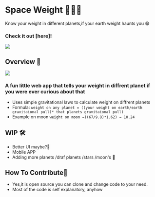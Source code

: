 # Space Weight 👨🏻‍🚀
 Know your weight in different planets,if your earth weight haunts you 😁

### Check it out [here]!
<img src="https://forthebadge.com/images/badges/made-with-javascript.svg"> 

## Overview 👀
<img src="gitres/img.png">

### A fun little web app that tells your weight in diffrent planet if you were ever curious about that

- Uses simple gravitational laws to calculate weight on diffrent planets
- Formula: `weight on any planet = ((your weight on earth/earth gravitaional pull)* that planets gravitaional pull)`
- Example on moon `weight on moon =((67/9.8)*1.62) = 10.24`

## WIP 🛠
- Better UI maybe?😬
- Mobile APP
- Adding more planets /draf planets /stars /moon's  🤔

## How To Contribute🤝 
- Yes,it is open source you can clone and change code to your need.
- Most of the code is self explanatory, anyhow

